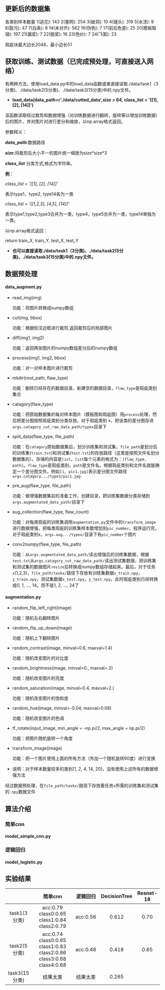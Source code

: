 ## 更新后的数据集

各类别样本数量
 1(逃花): 143
 2(塞网): 254
 3(破洞): 10
 4(缝头): 319
 5(水渍): 9
 6(脏污): 47
 7(白条): 8
14(未对齐): 562
16(伪色): 7
17(前后色差): 25
20(模板取错): 197
21(漏浆): 7
22(脱浆): 16
23(色纱): 7
24(飞絮): 23

瑕疵块最大边长2048，最小边长51

## 获取训练、测试数据（已完成预处理，可直接送入网络）
 有两种方法，使用load_data.py中的load_data函数或者直接读取./data/task1（3分类)、./data/task2(5分类)、./data/task3(15分类)中的.npy文件。
 
 * __load_data(data_path=r'./data/cutted_data',size = 64, class_list = '[[1], [2], [14]]')__
 
 该函数读取经过裁剪和数据增强（对训练数据进行翻转，旋转等以增加训练数据）后的图片，并对图片对进行差分和缩放，以np.array格式返回。
 
 参数释义：
 
 *__data_path__*:数据路径
 
 *__size__*:将裁剪后大小不一的图片统一缩放为size\*size\*3
 
 *__class_list__* 分类方式,格式为字符串。
 
 __例__：
 
 *class_list = '[[1], [2], [14]]'*
 
 表示type1，type2, type14各为一类
 
 *class_list = '[[1,2,3], [4,5], [14]]'*
 
 表示type1,type2,type3合并为一类，type4，type5合并为一类，type14单独为一类。
 
 以np.array格式返回：
 
 return train_X, train_Y, test_X, test_Y
 
 * __也可以直接读取./data/task1（3分类)、./data/task2(5分类)、./data/task3(15分类)中的.npy文件。__



## 数据预处理

#### data_augment.py

* read_img(img)

  功能：将图片转换成numpy数组

* cut(img, bbox)

  功能：根据标注边框进行裁剪,返回裁剪后的局部图片

* diff(img1, img2)

  功能：返回两张图片的numpy数组差分后的numpy数组

* process(img1, img2, bbox)

  功能：对一对样本图片进行裁剪

* mkdir(root_path, flaw_type)

  功能：删除已经存在的数据目录，新建空的数据目录，```flaw_type```是瑕疵类别集合

* catagory(flaw_type)

  功能：把原始数据集的每对样本图片（模板图和瑕疵图）用```process```处理，然后把差分图按照瑕疵类别分类存放。对于瑕疵类别 x，把该类的差分图存进```args.catagory_cut_raw_data_path/typex```目录下

* split_data(flaw_type, file_path)

  功能：在```catagory```原始数据集后，划分训练集和测试集，```file_path```是划分后的训练集(```train.txt```)和测试集(```test.txt```)的存放路径（这里是按照文件名划分数据集的）。存储的内容是```list```，```list```每个元素的格式为：```[flaw_type, path]```。```flaw_type```是瑕疵类别，```path```是文件名。根据瑕疵类别和文件名就能确定一个差分图文件。例如```[1, pic1.jpg]```表示差分图文件路径```args.catagory.../type1/pic1.jpg```

* pre_aug(flaw_type, file_path)

  功能：做增强数据集前的准备工作，创建目录，把训练集数据分类存储到```args.augmentated_data_path/```目录下

* aug_collection(flaw_type, flaw_count)

  功能：对每类瑕疵的训练集调用```augmentation.py```文件中的```transform_image```进行数据增强，把每类瑕疵的训练集样本数增加到```pic_number```。程序运行完，对于瑕疵类别x，```args.aug.../typex/```目录下有```pic_number```个图片

* conv2numpy(flaw_type, file_path)

  功能：从```args.augmentated_data_path/```读出增强后的训练集数据，根据```test.txt```从```args.catagory_cut_raw_data_path/```读出测试集数据，把训练集和测试集的数据图片```resize```后转换成numpy数组存储起来。最后，对于任务```x```(1,2,3)，```file_path/taskx/```路径下存放有训练集数据```x_train.npy```，```y_train.npy```，测试集数据```x_test.npy```，```y_test.npy```。此时瑕疵类别已经转换成0, 1, ..., 14，而不是1, 2, ..., 24了

#### augmentation.py

* random_flip_left_right(image)

  功能：随机左右翻转图片

* random_flip_up_down(image)

  功能：随机上下翻转图片

* random_contrast(image, minval=0.6, maxval=1.4)

  功能：随机改变图片的对比度

* random_brightness(image, minval=0., maxval=.2)

  功能：随机改变图片的亮度

* random_saturation(image, minval=0.4, maxval=2.)

  功能：随机改变图片的饱和度

* random_hue(image, minval=-0.04, maxval=0.08)

  功能：随机改变图片的色调

* tf_rotate(input_image, min_angle = -np.pi/2, max_angle = np.pi/2)

  功能：把图片随机旋转一个角度

* transform_image(image)

  功能：把一个图片使用上面的所有方法（外加一个随机旋转90度）进行变换

* 说明：对于样本数量较多的类别[1, 2, 4, 14, 20]，没有使用上述所有的数据增强方法

经过数据预处理，在```file_path/taskx/```路径下存放着任务```x```所需的训练集和测试集的```.npy```数据文件

## 算法介绍

### 简单cnn

#### model_simple_cnn.py



### 逻辑回归

#### model_logistic.py



## 实验结果

|               |                           简单cnn                            |   逻辑回归   | DecisionTree | Resnet-18 |
| :-----------: | :----------------------------------------------------------: | :----------: | :-----:| :-------: |
| task1(3分类)  |       acc:0.79 class0:0.65 class1:0.84 class2:0.79       | acc:0.56 | 0.612| 0.70 |
| task2(5分类)  | acc:0.74 class0:0.65 class1:0.83 class2:0.86 class3:0.68 class4:0.68 | acc:0.48 |0.418| 0.65 |
| task3(15分类) |                           结果太差                           |   结果太差   |0.265|

